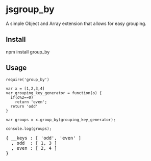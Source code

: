 jsgroup_by
==========

A simple Object and Array extension that allows for easy grouping.

Install
-------
npm install group_by

Usage
-----
```
require('group_by')

var x = [1,2,3,4]
var grouping_key_generator = function(o) { 
  if(o%2==0) 
    return 'even'; 
  return 'odd'  
}

var groups = x.group_by(grouping_key_generator);

console.log(groups);
```

<pre>
{ __keys : [ 'odd', 'even' ]
  , odd  : [ 1, 3 ]
  , even : [ 2, 4 ] 
}
</pre>

